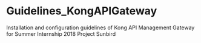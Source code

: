 # Guidelines_KongAPIGateway
Installation and configuration guidelines of Kong API Management Gateway for Summer Internship 2018 Project Sunbird
